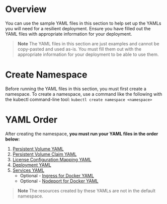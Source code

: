 # Overview
You can use the sample YAML files in this section to help set up the YAMLs you will need for a resilient deployment. 
Ensure you have filled out the YAML files with appropriate information for your deployment.

> **Note** The YAML files in this section are just examples and cannot be copy-pasted and used as-is. You must fill them out with the appropriate information for your deployment to be able to use them.

# Create Namespace
Before running the YAML files in this section, you must first create a namespace. 
To create a namespace, use a command like the following with the kubectl command-line tool:
```kubectl create namespace <namespace>```

# YAML Order
After creating the namespace, **you must run your YAML files in the order below:**
1. [Persistent Volume YAML](https://github.com/sonatype/nxrm-sample-files-repo/blob/main/on-prem-resiliency-yamls/on-prem-resiliency-nfs-persistent-volume.yaml)
2. [Persistent Volume Claim YAML](https://github.com/sonatype/nxrm-sample-files-repo/blob/main/on-prem-resiliency-yamls/on-prem-resiliency-nfs-persistent-volume-claim.yaml)
3. [License Configuration Mapping YAML](https://github.com/sonatype/nxrm-sample-files-repo/blob/main/on-prem-resiliency-yamls/on-prem-resiliency-license-config-mapping.yaml)
4. [Deployment YAML](https://github.com/sonatype/nxrm-sample-files-repo/blob/main/on-prem-resiliency-yamls/on-prem-resiliency-deployment.yaml)
5. [Services YAML](https://github.com/sonatype/nxrm-sample-files-repo/blob/main/on-prem-resiliency-yamls/on-prem-resiliency-services.yaml)
   * Optional - [Ingress for Docker YAML](https://github.com/sonatype/nxrm-sample-files-repo/blob/main/on-prem-resiliency-yamls/on-prem-resiliency-ingress-for-docker-connector.yaml)
   * Optional - [Nodeport for Docker YAML](https://github.com/sonatype/nxrm-sample-files-repo/blob/main/on-prem-resiliency-yamls/on-prem-resiliency-nodeport-for-docker-connector.yaml)
   
> **Note** The resources created by these YAMLs are not in the default namespace.

